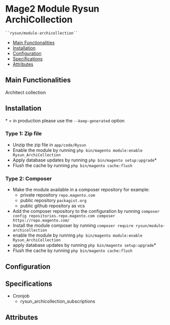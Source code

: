 # Mage2 Module Rysun ArchiCollection

    ``rysun/module-archicollection``

 - [Main Functionalities](#markdown-header-main-functionalities)
 - [Installation](#markdown-header-installation)
 - [Configuration](#markdown-header-configuration)
 - [Specifications](#markdown-header-specifications)
 - [Attributes](#markdown-header-attributes)


## Main Functionalities
Architect collection

## Installation
\* = in production please use the `--keep-generated` option

### Type 1: Zip file

 - Unzip the zip file in `app/code/Rysun`
 - Enable the module by running `php bin/magento module:enable Rysun_ArchiCollection`
 - Apply database updates by running `php bin/magento setup:upgrade`\*
 - Flush the cache by running `php bin/magento cache:flush`

### Type 2: Composer

 - Make the module available in a composer repository for example:
    - private repository `repo.magento.com`
    - public repository `packagist.org`
    - public github repository as vcs
 - Add the composer repository to the configuration by running `composer config repositories.repo.magento.com composer https://repo.magento.com/`
 - Install the module composer by running `composer require rysun/module-archicollection`
 - enable the module by running `php bin/magento module:enable Rysun_ArchiCollection`
 - apply database updates by running `php bin/magento setup:upgrade`\*
 - Flush the cache by running `php bin/magento cache:flush`


## Configuration




## Specifications

 - Cronjob
	- rysun_archicollection_subscriptions


## Attributes




